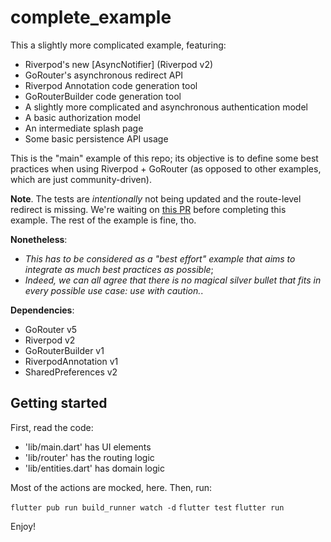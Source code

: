 # complete_example

This a slightly more complicated example, featuring:
- Riverpod's new [AsyncNotifier] (Riverpod v2)
- GoRouter's asynchronous redirect API
- Riverpod Annotation code generation tool
- GoRouterBuilder code generation tool
- A slightly more complicated and asynchronous authentication model
- A basic authorization model
- An intermediate splash page
- Some basic persistence API usage

This is the "main" example of this repo; its objective is to define some best practices when using Riverpod + GoRouter (as opposed to other examples, which are just community-driven).

**Note**. The tests are _intentionally_ not being updated and the route-level redirect is missing. We're waiting on [this PR](https://github.com/flutter/packages/pull/2848) before completing this example. The rest of the example is fine, tho.

**Nonetheless**:
  - _This has to be considered as a "best effort" example that aims to integrate as much best practices as possible_;
  - _Indeed, we can all agree that there is no magical silver bullet that fits in every possible use case: use with caution._.

**Dependencies**:
  - GoRouter v5
  - Riverpod v2
  - GoRouterBuilder v1
  - RiverpodAnnotation v1
  - SharedPreferences v2

## Getting started

First, read the code:
  - 'lib/main.dart' has UI elements
  - 'lib/router' has the routing logic
  - 'lib/entities.dart' has domain logic

Most of the actions are mocked, here.
Then, run:

`flutter pub run build_runner watch -d`
`flutter test`
`flutter run`

Enjoy!
